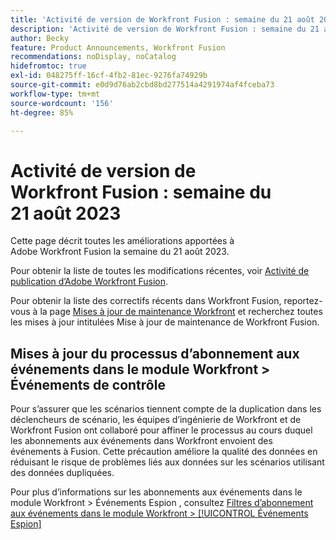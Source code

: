 ```yaml
---
title: 'Activité de version de Workfront Fusion : semaine du 21 août 2023'
description: 'Activité de version de Workfront Fusion : semaine du 21 août 2023'
author: Becky
feature: Product Announcements, Workfront Fusion
recommendations: noDisplay, noCatalog
hidefromtoc: true
exl-id: 048275ff-16cf-4fb2-81ec-9276fa74929b
source-git-commit: e0d9d76ab2cbd8bd277514a4291974af4fceba73
workflow-type: tm+mt
source-wordcount: '156'
ht-degree: 85%

---
```


# Activité de version de Workfront Fusion : semaine du 21 août 2023

Cette page décrit toutes les améliorations apportées à Adobe Workfront Fusion la semaine du 21 août 2023.

Pour obtenir la liste de toutes les modifications récentes, voir [Activité de publication d’Adobe Workfront Fusion](/help/workfront-fusion/fusion-product-releases/fusion-release-activity.md).

Pour obtenir la liste des correctifs récents dans Workfront Fusion, reportez-vous à la page [Mises à jour de maintenance Workfront](https://experienceleague.adobe.com/docs/workfront-known-issues/releases/current-updates.html?lang=fr) et recherchez toutes les mises à jour intitulées Mise à jour de maintenance de Workfront Fusion.

## Mises à jour du processus d’abonnement aux événements dans le module Workfront > Événements de contrôle

Pour s’assurer que les scénarios tiennent compte de la duplication dans les déclencheurs de scénario, les équipes d’ingénierie de Workfront et de Workfront Fusion ont collaboré pour affiner le processus au cours duquel les abonnements aux événements dans Workfront envoient des événements à Fusion. Cette précaution améliore la qualité des données en réduisant le risque de problèmes liés aux données sur les scénarios utilisant des données dupliquées.

Pour plus d’informations sur les abonnements aux événements dans le module Workfront > Événements Espion , consultez [Filtres d’abonnement aux événements dans le module Workfront > [!UICONTROL Événements Espion]](/help/workfront-fusion/references/apps-and-modules/adobe-connectors/workfront-modules.md#event-subscription-filters-in-the-workfront--watch-events-modules)
